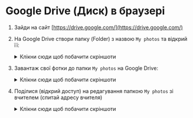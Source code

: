 # Google Drive (Диск) в браузері

1. Зайди на сайт [https://drive.google.com/](https://drive.google.com/)
2. На Google Drive створи папку (Folder) з назвою `My photos` та відкрий її:
    <details>
      <summary>Клікни сюди щоб побачити скріншоти</summary>

      <img src="./Google-Drive-Web/Open%20My%20Drive.png" alt="Open my drive">
      <img src="./Google-Drive-Web/Create%20New.png" alt="Create new">
      <img src="./Google-Drive-Web/New%20Folder.png" alt="">
      <img src="./Google-Drive-Web/Enter%20Folder%20Name.png" alt="Enter Folter name">
    </details>

3. Завантаж свої фотки до папки `My photos` на Google Drive:
    <details>
      <summary>Клікни сюди щоб побачити скріншоти</summary>

      <img src="./Google-Drive-Web/My%20photos%20new.png" alt="">
      <img src="./Google-Drive-Web/File%20upload.png" alt="">
      <img src="./Google-Drive-Web/Select%20multiple%20files.png" alt="">
      <img src="./Google-Drive-Web/Files%20uploaded.png" alt="">
    </details>

4. Поділися (відкрий доступ) на редагування папкою `My photos` зі вчителем (спитай адресу вчителя)
    <details>
      <summary>Клікни сюди щоб побачити скріншоти</summary>

      <img src="./Google-Drive-Web/Share%20folder.png" alt="">
      <img src="./Google-Drive-Web/Enter%20email%20to%20share%20with.png" alt="">
      <img src="./Google-Drive-Web/Share%20as%20Editor%20and%20Send.png" alt="">
    </details>
